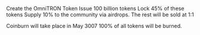 Create the OmniTRON Token
Issue 100 billion tokens
Lock 45% of these tokens
Supply 10% to the community via airdrops.
The rest will be sold at 1:1

Coinburn will take place in May 3007
100% of all tokens will be burned.
